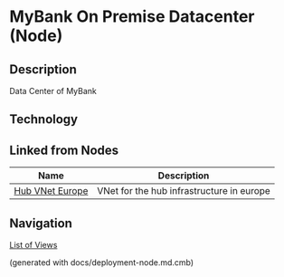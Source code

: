 # MyBank On Premise Datacenter (Node)
## Description
Data Center of MyBank

## Technology


## Linked from Nodes
Name | Description
---|---
[Hub VNet Europe](../../../mybank/it-management/azure/hub-vnet-europe.md) | VNet for the hub infrastructure in europe


## Navigation
[List of Views](../../../views.md)

(generated with docs/deployment-node.md.cmb)
